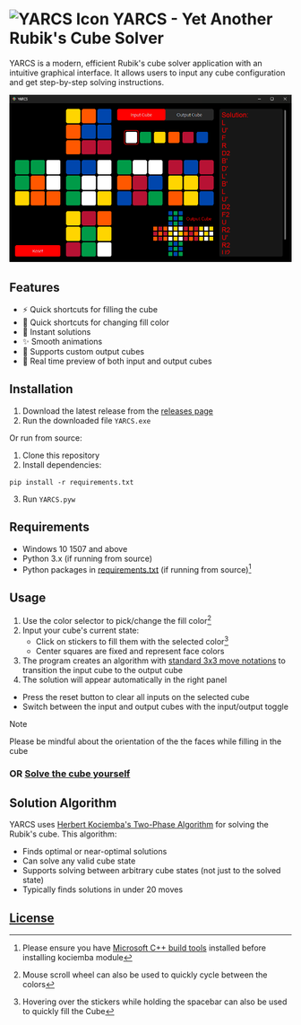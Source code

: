 # ![YARCS Icon](icon.ico) YARCS - Yet Another Rubik's Cube Solver

YARCS is a modern, efficient Rubik's cube solver application with an intuitive graphical interface. It allows users to input any cube configuration and get step-by-step solving instructions.

![preview](preview.png)

## Features

- ⚡ Quick shortcuts for filling the cube
- 🎨 Quick shortcuts for changing fill color
- 🚀 Instant solutions
- ✨ Smooth animations
- 🎲 Supports custom output cubes
- 🔄 Real time preview of both input and output cubes

## Installation

1. Download the latest release from the [releases page](https://github.com/Akashdeepbt22/Rubiksolver-YARCS/releases/tag/v1.0)
3. Run the downloaded file `YARCS.exe`

Or run from source:

1. Clone this repository
2. Install dependencies:
```
pip install -r requirements.txt
```
3. Run `YARCS.pyw`

## Requirements

- Windows 10 1507 and above
- Python 3.x (if running from source)
- Python packages in [requirements.txt](requirements.txt) (if running from source)[^1]

[^1]: Please ensure you have [Microsoft C++ build tools](https://visualstudio.microsoft.com/visual-cpp-build-tools/) installed before installing kociemba module

## Usage

1. Use the color selector to pick/change the fill color[^2]
2. Input your cube's current state:
   - Click on stickers to fill them with the selected color[^3]
   - Center squares are fixed and represent face colors
3. The program creates an algorithm with [standard 3x3 move notations](https://jperm.net/3x3/moves) to transition the input cube to the output cube
4. The solution will appear automatically in the right panel

- Press the reset button to clear all inputs on the selected cube
- Switch between the input and output cubes with the input/output toggle

> [!NOTE]
> Please be mindful about the orientation of the the faces while filling in the cube

[^2]: Mouse scroll wheel can also be used to quickly cycle between the colors
[^3]: Hovering over the stickers while holding the spacebar can also be used to quickly fill the Cube

### OR [Solve the cube yourself](https://jperm.net/3x3)

## Solution Algorithm

YARCS uses [Herbert Kociemba's Two-Phase Algorithm](https://www.speedsolving.com/wiki/index.php/Kociemba%27s_Algorithm) for solving the Rubik's cube. This algorithm:
- Finds optimal or near-optimal solutions
- Can solve any valid cube state
- Supports solving between arbitrary cube states (not just to the solved state)
- Typically finds solutions in under 20 moves

## [License](LICENSE)

